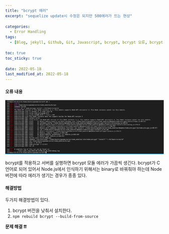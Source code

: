 ```yaml
---
title: "bcrypt 에러"
excerpt: "sequelize update시 수정은 되지만 500에러가 뜨는 현상"

categories:
  - Error Handling
tags:
  - [Blog, jekyll, Github, Git, Javascript, bcrypt, bcrypt 오류, bcrypt 모듈 에러]

toc: true
toc_sticky: true
 
date: 2022-05-18
last_modified_at: 2022-05-18
---
```


#### 오류 내용

![제목](/assets/images/bcrypt.png)

bcrypt를 적용하고 서버를 실행하면 bcrypt 모듈 에러가 가끔씩 생긴다. bcrypt가 C 언어로 되어 있어서 Node.js에서 인식하기 위해서는 binary로 바꿔줘야 하는데 Node 버전에 따라 에러가 생기는 경우가 종종 있다.

#### 해결방법
두가지 해결방법이 있다.
1. bcrypt 버전을 낮춰서 설치한다.
2. `npm rebuild bcrypt --build-from-source`

**문제 해결 :exclamation::exclamation:**